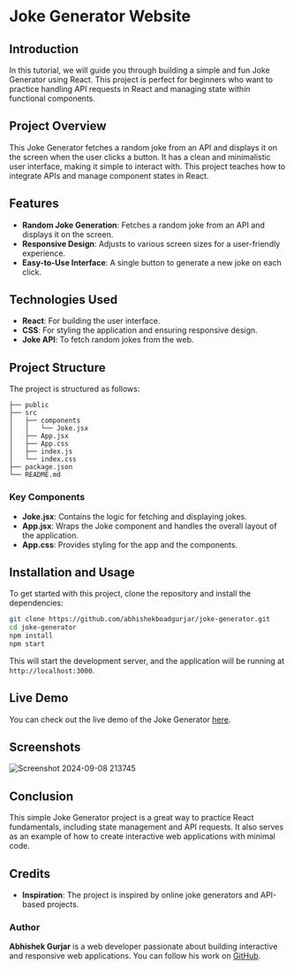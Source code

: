 # Joke Generator Website

## Introduction

In this tutorial, we will guide you through building a simple and fun Joke Generator using React. This project is perfect for beginners who want to practice handling API requests in React and managing state within functional components.

## Project Overview

This Joke Generator fetches a random joke from an API and displays it on the screen when the user clicks a button. It has a clean and minimalistic user interface, making it simple to interact with. This project teaches how to integrate APIs and manage component states in React.

## Features

- **Random Joke Generation**: Fetches a random joke from an API and displays it on the screen.
- **Responsive Design**: Adjusts to various screen sizes for a user-friendly experience.
- **Easy-to-Use Interface**: A single button to generate a new joke on each click.

## Technologies Used

- **React**: For building the user interface.
- **CSS**: For styling the application and ensuring responsive design.
- **Joke API**: To fetch random jokes from the web.

## Project Structure

The project is structured as follows:

```
├── public
├── src
│   ├── components
│   │   └── Joke.jsx
│   ├── App.jsx
│   ├── App.css
│   ├── index.js
│   └── index.css
├── package.json
└── README.md
```

### Key Components

- **Joke.jsx**: Contains the logic for fetching and displaying jokes.
- **App.jsx**: Wraps the Joke component and handles the overall layout of the application.
- **App.css**: Provides styling for the app and the components.


## Installation and Usage

To get started with this project, clone the repository and install the dependencies:

```bash
git clone https://github.com/abhishekboadgurjar/joke-generator.git
cd joke-generator
npm install
npm start
```

This will start the development server, and the application will be running at `http://localhost:3000`.

## Live Demo

You can check out the live demo of the Joke Generator [here](https://joke-generator-in.netlify.app/).

## Screenshots

![Screenshot 2024-09-08 213745](https://github.com/user-attachments/assets/b4874802-6b4d-49ea-b4e0-70205283a277)


## Conclusion

This simple Joke Generator project is a great way to practice React fundamentals, including state management and API requests. It also serves as an example of how to create interactive web applications with minimal code.

## Credits

- **Inspiration**: The project is inspired by online joke generators and API-based projects.

### Author

**Abhishek Gurjar** is a web developer passionate about building interactive and responsive web applications. You can follow his work on [GitHub](https://github.com/abhishekboadgurjar).
